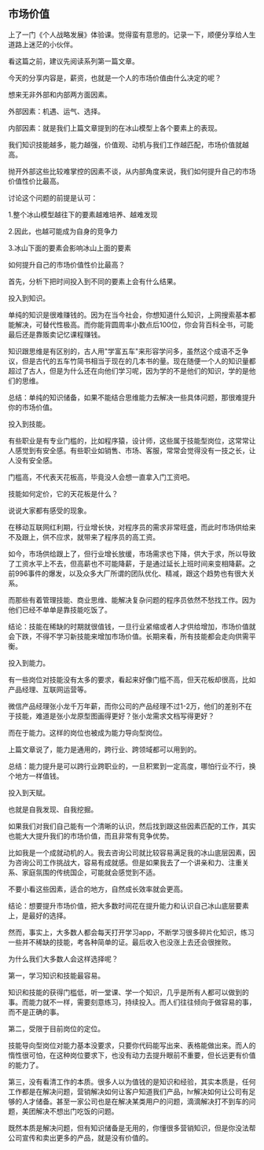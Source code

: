 ## 市场价值

上了一门《个人战略发展》体验课。觉得蛮有意思的。记录一下，顺便分享给人生道路上迷茫的小伙伴。

看这篇之前，建议先阅读系列第一篇文章。



今天的分享内容是，薪资，也就是一个人的市场价值由什么决定的呢？



想来无非外部和内部两方面因素。

外部因素：机遇、运气、选择。

内部因素：就是我们上篇文章提到的在冰山模型上各个要素上的表现。



我们知识技能越多，能力越强，价值观、动机与我们工作越匹配，市场价值就越高。

抛开外部这些比较难掌控的因素不谈，从内部角度来说，我们如何提升自己的市场价值性价比最高。



讨论这个问题的前提是认可：

1.整个冰山模型越往下的要素越难培养、越难发现

2.因此，也越可能成为自身的竞争力

3.冰山下面的要素会影响冰山上面的要素



如何提升自己的市场价值性价比最高？

首先，分析下把时间投入到不同的要素上会有什么结果。



投入到知识。

单纯的知识是很难赚钱的。因为在当今社会，你想知道什么知识，上网搜索基本都能解决，可替代性极高。而你能背圆周率小数点后100位，你会背百科全书，可能最后还是靠贩卖记忆课程赚钱。

知识跟思维是有区别的，古人用"学富五车"来形容学问多，虽然这个成语不乏争议，但是古代的五车竹简书相当于现在的几本书的量。现在随便一个人的知识量都超过了古人，但是为什么还在向他们学习呢，因为学的不是他们的知识，学的是他们的思维。

总结：单纯的知识储备，如果不能结合思维能力去解决一些具体问题，那很难提升你的市场价值。

投入到技能。

有些职业是有专业门槛的，比如程序猿，设计师，这些属于技能型岗位，这常常让人感觉到有安全感。有些职业如销售、市场、客服，常常会觉得没有一技之长，让人没有安全感。



门槛高，不代表天花板高，毕竟没人会想一直拿入门工资吧。

技能如何定价，它的天花板是什么？

说说大家都有感受的现象。

在移动互联网红利期，行业增长快，对程序员的需求非常旺盛，而此时市场供给来不及跟上，供不应求，就带来了程序员的高工资。

如今，市场供给跟上了，但行业增长放缓，市场需求也下降，供大于求，所以导致了工资水平上不去，但高薪也不可能降薪，于是通过延长上班时间来变相降薪。之前996事件的爆发，以及众多大厂所谓的团队优化、精减，跟这个趋势也有很大关系。

而那些有着管理技能、商业思维、能解决复杂问题的程序员依然不愁找工作。因为他们已经不单单是靠技能吃饭了。

结论：技能在稀缺的时期就很值钱，一旦行业紧缩或者人才供给增加，市场价值就会下跌，不得不学习新技能来增加市场价值。长期来看，所有技能都会走向供需平衡。



投入到能力。

有一些岗位对技能没有太多的要求，看起来好像门槛不高，但天花板却很高，比如产品经理、互联网运营等。

微信产品经理张小龙千万年薪，而你公司的产品经理不过1-2万，他们的差别不在于技能，难道是张小龙原型图画得更好？张小龙需求文档写得更好？

而在于能力。这样的岗位也被成为能力导向型岗位。

上篇文章说了，能力是通用的，跨行业、跨领域都可以用到的。

总结：能力提升是可以跨行业跨职业的，一旦积累到一定高度，哪怕行业不行，换个地方一样值钱。



投入到天赋。

也就是自我发现、自我挖掘。

如果我们对我们自己能有一个清晰的认识，然后找到跟这些因素匹配的工作，其实也能大大提升我们的市场价值，而且非常有竞争优势。

比如我是一个成就动机的人。我去咨询公司就比较容易满足我的冰山底层因素，因为咨询公司工作挑战大，容易有成就感。但是如果我去了一个讲亲和力、注重关系、家庭氛围的传统国企，可能就会感觉到不适。

不要小看这些因素，适合的地方，自然成长效率就会更高。



结论：想要提升市场价值，把大多数时间花在提升能力和认识自己冰山底层要素上，是最好的选择。



然而，事实上，大多数人都会每天打开学习app，不断学习很多碎片化知识，练习一些并不稀缺的技能，考各种简单的证。最后收入也没涨上去还会很挫败。



为什么我们大多数人会这样选择呢？

第一，学习知识和技能最容易。

知识和技能的获得门槛低，听一堂课、学一个知识，几乎是所有人都可以做到的事。而能力就不一样，需要刻意练习，持续投入。而人们往往倾向于做容易的事，而不是正确的事。



第二，受限于目前岗位的定位。

技能导向型岗位对能力基本没要求，只要你代码能写出来、表格能做出来。而人的惰性很可怕，在这种岗位要求下，也没有动力去提升眼前不重要，但长远更有价值的能力了。



第三，没有看清工作的本质。很多人以为值钱的是知识和经验，其实本质是，任何工作都是在解决问题，营销解决如何让客户知道我们产品，hr解决如何让公司有足够的人才储备。甚至一家公司也是在解决某类用户的问题，滴滴解决打不到车的问题，美团解决不想出门吃饭的问题。

既然本质是解决问题，但有知识储备是无用的，你懂很多营销知识，但是你没法帮公司宣传和卖出更多的产品，就是没有价值的。



